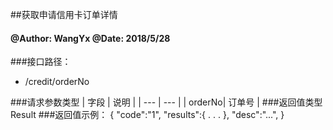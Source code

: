 ##获取申请信用卡订单详情

#### @Author: WangYx @Date: 2018/5/28 

###接口路径：   
 * /credit/orderNo
 
###请求参数类型
| 字段 | 说明 |
| ---  | --- |
| orderNo| 订单号 |
###返回值类型
    Result
###返回值示例：
    {
        "code":"1",
        "results":{
            .
            .
            .
        },
        "desc":"...",
    }